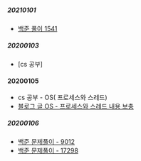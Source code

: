 ##### 20210101
- [백준 풀이 1541](https://russwest.tistory.com/66)

##### 20200103
- [cs 공부]

#### 20200105
- cs 공부 - OS( 프로세스와 스레드)
- [블로그 글 OS - 프로세스와 스레드 내용 보충](https://russwest.tistory.com/59)
##### 20200106
- [백준 문제풀이 - 9012](https://russwest.tistory.com/67)
- [백준 문제풀이 - 17298](https://russwest.tistory.com/68)
